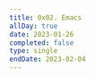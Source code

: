 ```yaml
---
title: 0x02. Emacs
allDay: true
date: 2023-01-26
completed: false
type: single
endDate: 2023-02-04
---
```


